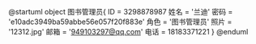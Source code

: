 @startuml
object 图书管理员{
    ID = 3298878987
    姓名 = '兰迪'
    密码 = 'e10adc3949ba59abbe56e057f20f883e'
    角色 = '图书管理员'
    照片 = '12312.jpg'
    邮箱 = '949103297@qq.com'
    电话 = 18183371221
}
@enduml